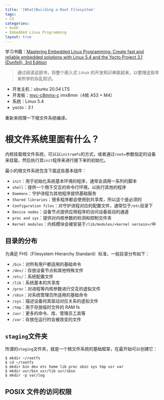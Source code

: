 ```yaml
---
title: '[What]Building a Root Filesystem'
tags: 
- CS
categories: 
- book
- Embedded Linux Programming
layout: true
---
```


学习书籍：[Mastering Embedded Linux Programming: Create fast and reliable embedded solutions with Linux 5.4 and the Yocto Project 3.1 (Dunfell), 3rd Edition](https://www.amazon.com/Mastering-Embedded-Linux-Programming-potential/dp/1789530385)
> 通过阅读这部书，将整个嵌入式 Linux 的开发知识串联起来，以整理这些年来所学的杂乱知识。

- 开发主机：ubuntu 20.04 LTS
- 开发板：[myc-c8mmx-c](http://www.myir-tech.com/product/myc-c8mmx.htm) imx8mm（4核 A53 + M4）
- 系统：Linux 5.4
- yocto：3.1

重新来梳理一下根文件系统编译。

<!--more-->

# 根文件系统里面有什么？

内核挂载根文件系统，可以以`initramfs`的方式，或者通过`root=`参数指定的设备来挂载，然后执行其`init`程序来进行接下来的初始化。

最小的根文件系统包含下面这些基本组件：

- `init`：用于初始化系统基本环境的程序，通常会调用一系列的脚本
- `shell`：提供一个用于交互的命令行环境，以执行其他的程序
- `Daemons`：守护进程为其他程序提供基础服务
- `Shared libraries`：很多程序都会使用到共享库，所以这个是必须的
- `Configuration files`：对守护进程对应的配置文件，通常位于`/etc`目录下
- `Device nodes`：设备节点提供应用程序的访问设备驱动的通道
- `proc and sys`：提供对内核参数的检测和控制文件夹
- `Kernel modules`：内核模块会被安装于`/lib/modules/<kernel versoin>/`中

## 目录的分布

为满足 FHS（Filesystem Hierarchy Standard）标准，一般目录分布如下：

- `/bin`：对所有用户都适用的基础命令
- `/dev/`：存放设备节点和其他特殊文件
- `/etc/`：系统配置文件
- `/lib`：系统基本的共享库
- `/proc`：对进程等内核参数进行交互的虚拟文件
- `/sbin`：对系统管理员所适用的基础命令
- `/sys`：描述设备何其驱动对应关系的虚拟文件
- `/tmp`：用于存放临时文件的 RAM fs
- `/usr`：更多的命令、库、管理员工具等
- `/var`：存放在运行时会被改变的文件

## `staging`文件夹

所谓的`staging`文件夹，就是一个根文件系统的基础框架，在最开始可以创建它：

``` shell
$ mkdir ~/rootfs
$ cd ~/rootfs
$ mkdir bin dev etc home lib proc sbin sys tmp usr var
$ mkdir usr/bin usr/lib usr/sbin
$ mkdir -p var/log
```

## POSIX 文件的访问权限


